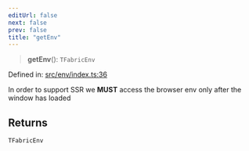 ```yaml
---
editUrl: false
next: false
prev: false
title: "getEnv"
---
```


> **getEnv**(): `TFabricEnv`

Defined in: [src/env/index.ts:36](https://github.com/fabricjs/fabric.js/blob/9a792f4b7b8031f02ec7ea4ce8c99f810e45cfec/src/env/index.ts#L36)

In order to support SSR we **MUST** access the browser env only after the window has loaded

## Returns

`TFabricEnv`
